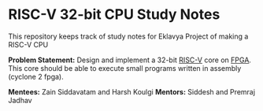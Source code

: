 # RISC-V 32-bit CPU Study Notes

This repository keeps track of study notes for Eklavya Project of making a RISC-V CPU

**Problem Statement:** Design and implement a 32-bit [RISC-V](https://youtu.be/Ps0JFsyX2fU) core on [FPGA](https://youtu.be/CfmlsDW3Z4c). This core should be able to execute small programs written in assembly (cyclone 2 fpga).

**Mentees:** Zain Siddavatam and Harsh Koulgi
**Mentors:** Siddesh and Premraj Jadhav

